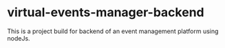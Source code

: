 # virtual-events-manager-backend
This is a project build for backend of an event management platform using nodeJs. 

